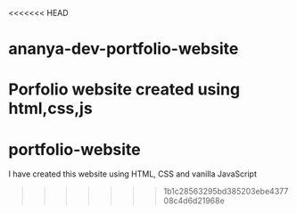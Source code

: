 <<<<<<< HEAD
# ananya-dev-portfolio-website
 Porfolio website created using html,css,js
=======
# portfolio-website
I have created this website using HTML, CSS and vanilla JavaScript
>>>>>>> 1b1c28563295bd385203ebe437708c4d6d21968e
